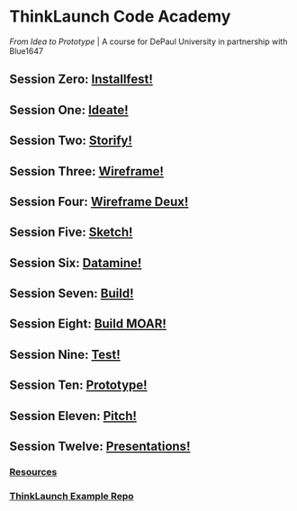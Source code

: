 # ThinkLaunch Code Academy
_From Idea to Prototype_ | A course for DePaul University in partnership with Blue1647

## Session Zero: [Installfest!](installfest.md)
## Session One: [Ideate!](sessions/01.md)
## Session Two: [Storify!](sessions/02.md)
## Session Three: [Wireframe!](sessions/03.md)
## Session Four: [Wireframe Deux!](sessions/04.md)
## Session Five: [Sketch!](sessions/05.md)
## Session Six: [Datamine!](sessions/06.md)
## Session Seven: [Build!](sessions/07.md)
## Session Eight: [Build MOAR!](sessions/08.md)
## Session Nine: [Test!](sessions/09.md)
## Session Ten: [Prototype!](sessions/10.md)
## Session Eleven: [Pitch!](sessions/11.md)
## Session Twelve: [Presentations!](sessions/12.md)

### [Resources](resources/resources.md)

### [ThinkLaunch Example Repo](https://github.com/KaraAJC/thinklaunch-example)